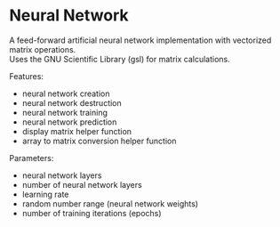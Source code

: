 Neural Network
==============

A feed-forward artificial neural network implementation with vectorized matrix operations.  
Uses the GNU Scientific Library (gsl) for matrix calculations.  

Features:
* neural network creation
* neural network destruction
* neural network training
* neural network prediction
* display matrix helper function
* array to matrix conversion helper function

Parameters:
* neural network layers
* number of neural network layers
* learning rate
* random number range (neural network weights)
* number of training iterations (epochs)
